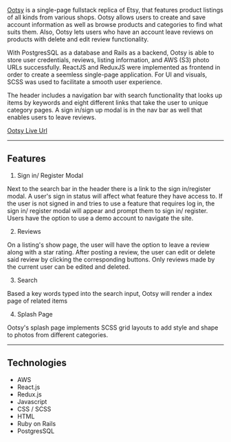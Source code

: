 [Ootsy](https://ootsy.herokuapp.com/#/) is a single-page fullstack replica of Etsy, that features product listings of all kinds from various shops. Ootsy allows users to create and save account information as well as browse products and categories to find what suits them. Also, Ootsy lets users who have an account leave reviews on products with delete and edit review functionality. 

With PostgresSQL as a database and Rails as a backend, Ootsy is able to store user credentials, reviews, listing information, and AWS (S3) photo URLs successfully. ReactJS and ReduxJS were implemented as frontend in order to create a seemless single-page application. For UI and visuals, SCSS was used to facilitate a smooth user experience.

The header includes a navigation bar with search functionality that looks up items by keywords and eight different links that take the user to unique category pages. A sign in/sign up modal is in the nav bar as well that enables users to leave reviews. 

[Ootsy Live Url](https://ootsy.herokuapp.com/#/)

---

## Features

1. Sign in/ Register Modal

Next to the search bar in the header there is a link to the sign in/register modal. A user's sign in status will affect what feature they have access to. If the user is not signed in and tries to use a feature that requires log in, the sign in/ register modal will appear and prompt them to sign in/ register. Users have the option to use a demo account to navigate the site. 

2. Reviews

On a listing's show page, the user will have the option to leave a review along with a star rating. After posting a review, the user can edit or delete said review by clicking the corresponding buttons. Only reviews made by the current user can be edited and deleted.

3. Search

Based a key words typed into the search input, Ootsy will render a index page of related items

4. Splash Page

Ootsy's splash page implements SCSS grid layouts to add style and shape to photos from different categories. 

---

## Technologies

* AWS
* React.js
* Redux.js
* Javascript
* CSS / SCSS
* HTML
* Ruby on Rails
* PostgresSQL



